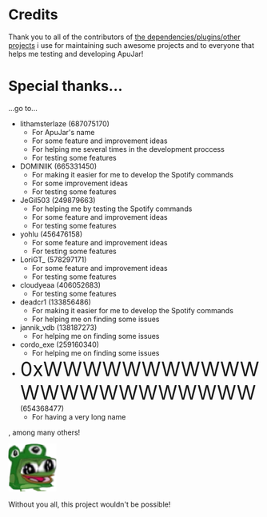 # Credits

Thank you to all of the contributors of [the dependencies/plugins/other projects](/general/dependencies.html) i use for maintaining such awesome projects and to everyone that helps me testing and developing ApuJar!

# Special thanks...

...go to...

* lithamsterlaze (687075170)
    * For ApuJar's name
    * For some feature and improvement ideas
    * For helping me several times in the development proccess
    * For testing some features
* DOMINllK (665331450)
    * For making it easier for me to develop the Spotify commands
    * For some improvement ideas
    * For testing some features
* JeGil503 (249879663)
    * For helping me by testing the Spotify commands
    * For some feature and improvement ideas
    * For testing some features
* yohlu (456476158)
    * For some feature and improvement ideas
    * For testing some features
* LoriGT_ (578297171)
    * For some feature and improvement ideas
    * For testing some features
* cloudyeaa (406052683)
    * For testing some features
* deadcr1 (133856486)
    * For making it easier for me to develop the Spotify commands
    * For helping me on finding some issues
* jannik_vdb (138187273)
    * For helping me on finding some issues
* cordo_exe (259160340)
    * For helping me on finding some issues
* <span class="holyshithowlongisthisname">0xWWWWWWWWWWWWWWWWWWWWWWW</span> (654368477)
    * For having a very long name

, among many others!

![beepoHappy](https://raw.githubusercontent.com/BlockyDotJar/ApuJar-Website/main/docs/assets/images/beepoHappy.png)

Without you all, this project wouldn't be possible!

<style>
    .holyshithowlongisthisname {
        font-size: 39px;
    }
</style>